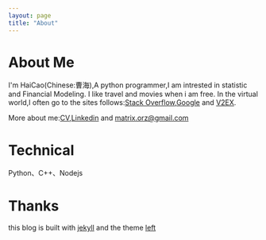 ```yaml
---
layout: page
title: "About"
---
```


About Me
======
I'm HaiCao(Chinese:曹海),A python programmer,I am intrested in statistic and Financial Modeling.
  I like travel and movies when i am free.
  In the virtual world,I often go to the sites follows:[Stack Overflow](http://stackoverflow.com/),[Google](http://google.com) and [V2EX](http://www.v2ex.com).

More about me:[CV](/about/cv/resume.pdf),[Linkedin](http://www.linkedin.com/profile/view?id=127204924) and [matrix.orz@gmail.com](matrix.orz@gmail.com)

Technical
=========
Python、C++、Nodejs

Thanks
=======

this blog is built with [jekyll]() and the theme [left]()

